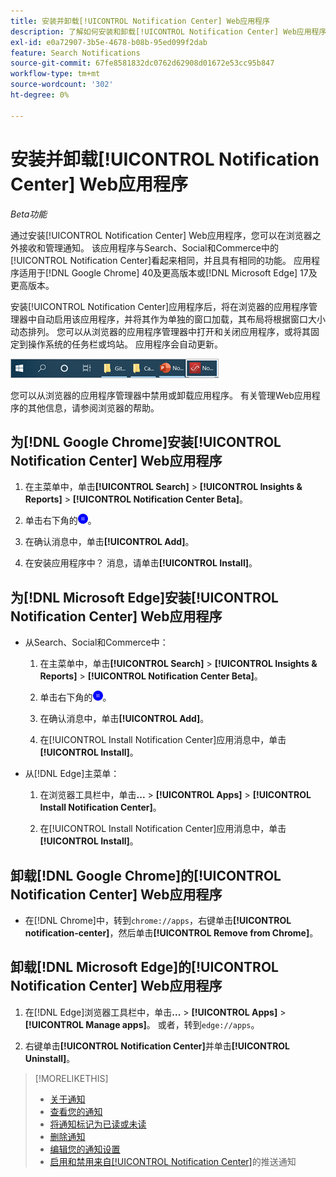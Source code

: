 ```yaml
---
title: 安装并卸载[!UICONTROL Notification Center] Web应用程序
description: 了解如何安装和卸载[!UICONTROL Notification Center] Web应用程序。
exl-id: e0a72907-3b5e-4678-b08b-95ed099f2dab
feature: Search Notifications
source-git-commit: 67fe8581832dc0762d62908d01672e53cc95b847
workflow-type: tm+mt
source-wordcount: '302'
ht-degree: 0%

---
```


# 安装并卸载[!UICONTROL Notification Center] Web应用程序

*Beta功能*

通过安装[!UICONTROL Notification Center] Web应用程序，您可以在浏览器之外接收和管理通知。 该应用程序与Search、Social和Commerce中的[!UICONTROL Notification Center]看起来相同，并且具有相同的功能。 应用程序适用于[!DNL Google Chrome] 40及更高版本或[!DNL Microsoft Edge] 17及更高版本。

安装[!UICONTROL Notification Center]应用程序后，将在浏览器的应用程序管理器中自动启用该应用程序，并将其作为单独的窗口加载，其布局将根据窗口大小动态排列。 您可以从浏览器的应用程序管理器中打开和关闭应用程序，或将其固定到操作系统的任务栏或坞站。 应用程序会自动更新。

![Microsoft Windows任务栏中的通知中心图标](/help/search-social-commerce/assets/windows-taskbar.png "Microsoft Windows任务栏中的通知中心图标")

您可以从浏览器的应用程序管理器中禁用或卸载应用程序。 有关管理Web应用程序的其他信息，请参阅浏览器的帮助。

## 为[!DNL Google Chrome]安装[!UICONTROL Notification Center] Web应用程序

1. 在主菜单中，单击&#x200B;**[!UICONTROL Search]** > **[!UICONTROL Insights & Reports]** > **[!UICONTROL Notification Center Beta]**。

1. 单击右下角的![安装通知中心Web应用](/help/search-social-commerce/assets/notifications-install-app.png "安装通知中心Web应用")。

1. 在确认消息中，单击&#x200B;**[!UICONTROL Add]**。

1. 在安装应用程序中？ 消息，请单击&#x200B;**[!UICONTROL Install]**。

## 为[!DNL Microsoft Edge]安装[!UICONTROL Notification Center] Web应用程序

* 从Search、Social和Commerce中：

   1. 在主菜单中，单击&#x200B;**[!UICONTROL Search]** > **[!UICONTROL Insights & Reports]** > **[!UICONTROL Notification Center Beta]**。

   1. 单击右下角的![安装通知中心Web应用](/help/search-social-commerce/assets/notifications-install-app.png "安装通知中心Web应用")。

   1. 在确认消息中，单击&#x200B;**[!UICONTROL Add]**。

   1. 在[!UICONTROL Install Notification Center]应用消息中，单击&#x200B;**[!UICONTROL Install]**。

* 从[!DNL Edge]主菜单：

   1. 在浏览器工具栏中，单击&#x200B;**...** > **[!UICONTROL Apps]** > **[!UICONTROL Install Notification Center]**。

   1. 在[!UICONTROL Install Notification Center]应用消息中，单击&#x200B;**[!UICONTROL Install]**。

## 卸载[!DNL Google Chrome]的[!UICONTROL Notification Center] Web应用程序

* 在[!DNL Chrome]中，转到`chrome://apps`，右键单击&#x200B;**[!UICONTROL notification-center]**，然后单击&#x200B;**[!UICONTROL Remove from Chrome]**。

## 卸载[!DNL Microsoft Edge]的[!UICONTROL Notification Center] Web应用程序

1. 在[!DNL Edge]浏览器工具栏中，单击&#x200B;**...** > **[!UICONTROL Apps]** > **[!UICONTROL Manage apps]**。 或者，转到`edge://apps`。

1. 右键单击&#x200B;**[!UICONTROL Notification Center]**&#x200B;并单击&#x200B;**[!UICONTROL Uninstall]**。

>[!MORELIKETHIS]
>
>* [关于通知](/help/search-social-commerce/notifications/notification-about.md)
>* [查看您的通知](notification-view.md)
>* [将通知标记为已读或未读](notification-mark-read-unread.md)
>* [删除通知](notification-delete.md)
>* [编辑您的通知设置](notification-edit.md)
>* [启用和禁用来自[!UICONTROL Notification Center]](notifications-push-enable-disable.md)的推送通知
